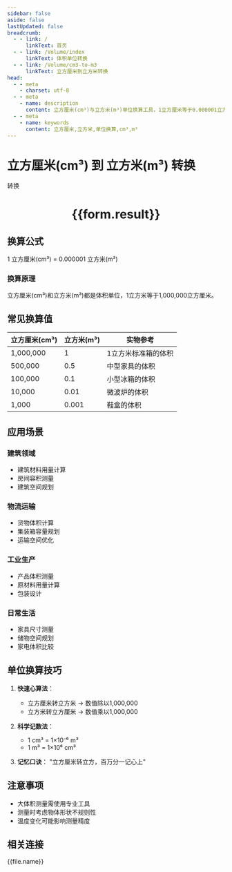 ```yaml
---
sidebar: false
aside: false
lastUpdated: false
breadcrumb:
  - - link: /
      linkText: 首页
  - - link: /Volume/index
      linkText: 体积单位转换
  - - link: /Volume/cm3-to-m3
      linkText: 立方厘米到立方米转换
head:
  - - meta
    - charset: utf-8
  - - meta
    - name: description
      content: 立方厘米(cm³)与立方米(m³)单位换算工具，1立方厘米等于0.000001立方米。
  - - meta
    - name: keywords
      content: 立方厘米,立方米,单位换算,cm³,m³
---
```


# 立方厘米(cm³) 到 立方米(m³) 转换

<script setup>
import { onMounted, reactive, inject ,ref  } from 'vue'
import { NButton,NForm ,NFormItem,NInput,NInputNumber,NSelect,NCard,useMessage ,NGrid ,NGi } from 'naive-ui'
import { defineClientComponent } from 'vitepress'
import { Volume } from '../../files';

const convert = inject('convert')
const formRef = ref(null);
const rules = {
  number:{
    required: true,
    type: 'number',
    trigger: "blur"
  }
}
const form = reactive({
  number:null,
  result:'',
  title:'立方厘米(cm³)到立方米(m³)换算'
})

const convertHandler = (e) => {
  e.preventDefault();
  formRef.value?.validate((errors)=>{
    if (!errors) {
      form.result = `${form.number} cm³ = ${convert(form.number).from('cm3').to('m3')} m³`
    }
  })
}
</script>

<n-form size="large" :model="form" ref='formRef' :rules="rules">
  <n-form-item label="数值" path="number">
    <n-input-number size="large" style="width:100%" :min="0" v-model:value="form.number" placeholder="请输入立方厘米数值" />
  </n-form-item>
  <n-form-item>
    <n-button type="primary" style="width:100%" @click="convertHandler">转换</n-button>
  </n-form-item>
</n-form>
<n-card embedded :bordered="false" hoverable>
  <div style="text-align:center">
    <h1>{{form.result}}</h1>
  </div>
</n-card>

## 换算公式
1 立方厘米(cm³) = 0.000001 立方米(m³)

### 换算原理
立方厘米(cm³)和立方米(m³)都是体积单位，1立方米等于1,000,000立方厘米。

## 常见换算值
| 立方厘米(cm³) | 立方米(m³) | 实物参考                 |
|--------------|-----------|--------------------------|
| 1,000,000    | 1         | 1立方米标准箱的体积       |
| 500,000      | 0.5       | 中型家具的体积           |
| 100,000      | 0.1       | 小型冰箱的体积           |
| 10,000       | 0.01      | 微波炉的体积             |
| 1,000        | 0.001     | 鞋盒的体积               |

## 应用场景
### 建筑领域
- 建筑材料用量计算
- 房间容积测量
- 建筑空间规划

### 物流运输
- 货物体积计算
- 集装箱容量规划
- 运输空间优化

### 工业生产
- 产品体积测量
- 原材料用量计算
- 包装设计

### 日常生活
- 家具尺寸测量
- 储物空间规划
- 家电体积比较

## 单位换算技巧
1. **快速心算法**：
   - 立方厘米转立方米 → 数值除以1,000,000
   - 立方米转立方厘米 → 数值乘以1,000,000

2. **科学记数法**：
   - 1 cm³ = 1×10⁻⁶ m³
   - 1 m³ = 1×10⁶ cm³

3. **记忆口诀**：
   "立方厘米转立方，百万分一记心上"

## 注意事项
- 大体积测量需使用专业工具
- 测量时考虑物体形状不规则性
- 温度变化可能影响测量精度

## 相关连接
<n-grid x-gap="12" :cols="4">
  <n-gi v-for="(file, index) in Volume" :key="index">
    <n-button
      text
      tag="a"
      :href="file.path"
      type="primary"
    >
      {{file.name}}
    </n-button>
  </n-gi>
</n-grid>